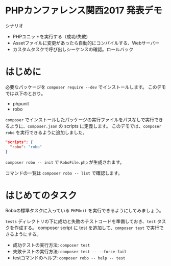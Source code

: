 # PHPカンファレンス関西2017 発表デモ

シナリオ

- PHPユニットを実行する（成功/失敗)
- Assetファイルに変更があったら自動的にコンパイルする、Webサーバー
- カスタムタスクで呼び出しシーケンスの確認。ロールバック

# はじめに

必要なパッケージを `composer require --dev` でインストールします。
このデモでは以下のとおり。

- phpunit
- robo

`composer` でインストールしたパッケージの実行ファイルをパスなしで実行できるように、`composer.json` の scripts に定義します。
このデモでは、`composer robo` を実行できるように追加しました。

```json
"scripts": {
  "robo": "robo"
}
```

`composer robo -- init` で `RoboFile.php` が生成されます。

コマンドの一覧は `composer robo -- list` で確認します。

# はじめてのタスク

Roboの標準タスクに入っている `PHPUnit` を実行できるようにしてみましょう。

`tests` ディレクトリの下に成功と失敗のテストコードを準備しておき、`test` タスクを作成する。
composer script に test を追加して、`composer test` で実行できるようにする。

- 成功テストの実行方法: `composer test`
- 失敗テストの実行方法: `composer test -- --force-fail`
- testコマンドのヘルプ: `composer robo -- help -- test`
